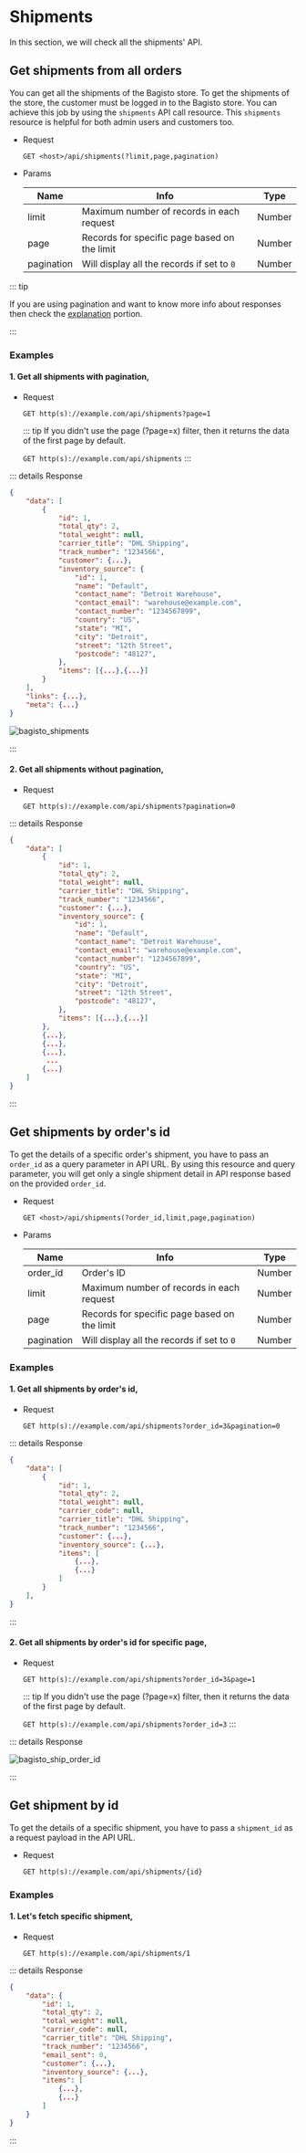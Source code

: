 # Shipments

In this section, we will check all the shipments' API.

## Get shipments from all orders

You can get all the shipments of the Bagisto store. To get the shipments of the store, the customer must be logged in to the Bagisto store. You can achieve this job by using the `shipments` API call resource. This `shipments` resource is helpful for both admin users and customers too.

- Request

  `GET <host>/api/shipments(?limit,page,pagination)`

- Params

  | Name          | Info                                         | Type   |
  | ------------- | -------------------------------------------- | ------ |
  | limit         | Maximum number of records in each request    | Number |
  | page          | Records for specific page based on the limit | Number |
  | pagination    | Will display all the records if set to `0`   | Number |

::: tip

If you are using pagination and want to know more info about responses then check the [explanation](./explanation) portion.

:::

### Examples

#### 1. Get all shipments with pagination,

- Request

  `GET http(s)://example.com/api/shipments?page=1`

  ::: tip
  If you didn't use the page (?page=x) filter, then it returns the data of the first page by default.

  `GET http(s)://example.com/api/shipments`
  :::

::: details Response

~~~json
{
    "data": [
        {
            "id": 1,
            "total_qty": 2,
            "total_weight": null,
            "carrier_title": "DHL Shipping",
            "track_number": "1234566",
            "customer": {...},
            "inventory_source": {
                "id": 1,
                "name": "Default",
                "contact_name": "Detroit Warehouse",
                "contact_email": "warehouse@example.com",
                "contact_number": "1234567899",
                "country": "US",
                "state": "MI",
                "city": "Detroit",
                "street": "12th Street",
                "postcode": "48127",
            },
            "items": [{...},{...}]
        }
    ],
    "links": {...},
    "meta": {...}
}
~~~

![bagisto_shipments](../../assets/images/api/bagisto_shipments.jpg)

:::

#### 2. Get all shipments without pagination,

- Request

  `GET http(s)://example.com/api/shipments?pagination=0`

::: details Response

~~~json
{
    "data": [
        {
            "id": 1,
            "total_qty": 2,
            "total_weight": null,
            "carrier_title": "DHL Shipping",
            "track_number": "1234566",
            "customer": {...},
            "inventory_source": {
                "id": 1,
                "name": "Default",
                "contact_name": "Detroit Warehouse",
                "contact_email": "warehouse@example.com",
                "contact_number": "1234567899",
                "country": "US",
                "state": "MI",
                "city": "Detroit",
                "street": "12th Street",
                "postcode": "48127",
            },
            "items": [{...},{...}]
        },
        {...},
        {...},
        {...},
         ...
        {...}
    ]
}
~~~

:::


## Get shipments by order's id

To get the details of a  specific order's shipment, you have to pass an `order_id` as a query parameter in API URL. By using this resource and query parameter, you will get only a single shipment detail in API response based on the provided `order_id`.

- Request

  `GET <host>/api/shipments(?order_id,limit,page,pagination)`

- Params

  | Name          | Info                                         | Type   |
  | ------------- | -------------------------------------------- | ------ |
  | order_id      | Order's ID                                   | Number |
  | limit         | Maximum number of records in each request    | Number |
  | page          | Records for specific page based on the limit | Number |
  | pagination    | Will display all the records if set to `0`   | Number |

### Examples

#### 1. Get all shipments by order's id,

- Request

  `GET http(s)://example.com/api/shipments?order_id=3&pagination=0`

::: details Response

~~~json
{
    "data": [
        {
            "id": 1,
            "total_qty": 2,
            "total_weight": null,
            "carrier_code": null,
            "carrier_title": "DHL Shipping",
            "track_number": "1234566",
            "customer": {...},
            "inventory_source": {...},
            "items": [
                {...},
                {...}
            ]
        }
    ],
}
~~~

:::

#### 2. Get all shipments by order's id for specific page,

- Request

  `GET http(s)://example.com/api/shipments?order_id=3&page=1`

  ::: tip
  If you didn't use the page (?page=x) filter, then it returns the data of the first page by default.

  `GET http(s)://example.com/api/shipments?order_id=3`
  :::

::: details Response

![bagisto_ship_order_id](../../assets/images/api/bagisto_ship_order_id.jpg)

:::

## Get shipment by id

To get the details of a specific shipment, you have to pass a `shipment_id` as a request payload in the API URL.

- Request

  `GET http(s)://example.com/api/shipments/{id}`

### Examples

#### 1. Let's fetch specific shipment,

- Request

  `GET http(s)://example.com/api/shipments/1`

::: details Response

~~~json
{
    "data": {
        "id": 1,
        "total_qty": 2,
        "total_weight": null,
        "carrier_code": null,
        "carrier_title": "DHL Shipping",
        "track_number": "1234566",
        "email_sent": 0,
        "customer": {...},
        "inventory_source": {...},
        "items": [
            {...},
            {...}
        ]
    }
}
~~~ 

:::